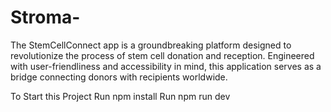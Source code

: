 # Stroma-
The StemCellConnect app is a groundbreaking platform designed to revolutionize the process of stem cell donation and reception. Engineered with user-friendliness and accessibility in mind, this application serves as a bridge connecting donors with recipients worldwide.

To Start this Project 
Run npm install 
Run npm run dev
